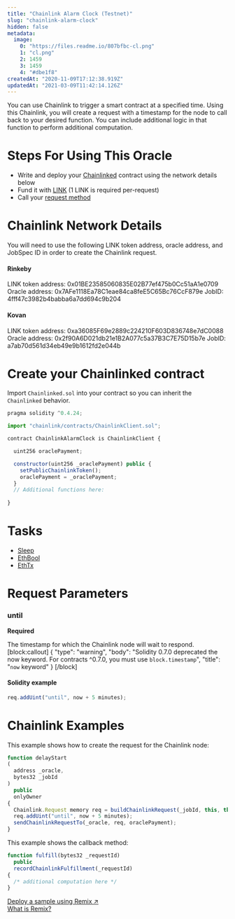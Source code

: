 ```yaml
---
title: "Chainlink Alarm Clock (Testnet)"
slug: "chainlink-alarm-clock"
hidden: false
metadata: 
  image: 
    0: "https://files.readme.io/807bfbc-cl.png"
    1: "cl.png"
    2: 1459
    3: 1459
    4: "#dbe1f8"
createdAt: "2020-11-09T17:12:38.919Z"
updatedAt: "2021-03-09T11:42:14.126Z"
---
```

You can use Chainlink to trigger a smart contract at a specified time. Using this Chainlink, you will create a request with a timestamp for the node to call back to your desired function. You can include additional logic in that function to perform additional computation.

# Steps For Using This Oracle

- Write and deploy your [Chainlinked](doc:example-walkthrough)  contract using the network details below
- Fund it with [LINK](doc:link-token-contracts) (1 LINK is required per-request)
- Call your [request method](#section-chainlink-examples) 

# Chainlink Network Details

You will need to use the following LINK token address, oracle address, and JobSpec ID in order to create the Chainlink request.

#### Rinkeby
LINK token address: 0x01BE23585060835E02B77ef475b0Cc51aA1e0709
Oracle address: 0x7AFe1118Ea78C1eae84ca8feE5C65Bc76CcF879e
JobID: 4fff47c3982b4babba6a7dd694c9b204

#### Kovan
LINK token address: 0xa36085F69e2889c224210F603D836748e7dC0088
Oracle address: 0x2f90A6D021db21e1B2A077c5a37B3C7E75D15b7e
JobID: a7ab70d561d34eb49e9b1612fd2e044b

# Create your Chainlinked contract

Import `Chainlinked.sol` into your contract so you can inherit the `Chainlinked` behavior.

```javascript
pragma solidity ^0.4.24;

import "chainlink/contracts/ChainlinkClient.sol";

contract ChainlinkAlarmClock is ChainlinkClient {

  uint256 oraclePayment;

  constructor(uint256 _oraclePayment) public {
    setPublicChainlinkToken();
    oraclePayment = _oraclePayment;
  }
  // Additional functions here:
  
}
```

# Tasks

- [Sleep](doc:adapters#sleep)
- [EthBool](doc:adapters#ethbool)
- [EthTx](doc:adapters#ethtx)

# Request Parameters

### until

**Required**

The timestamp for which the Chainlink node will wait to respond.
[block:callout]
{
  "type": "warning",
  "body": "Solidity 0.7.0 deprecated the now keyword. For contracts ^0.7.0, you must use `block.timestamp`",
  "title": "`now` keyword"
}
[/block]
#### Solidity example

```javascript
req.addUint("until", now + 5 minutes);
```

# Chainlink Examples

This example shows how to create the request for the Chainlink node:

```javascript
function delayStart
(
  address _oracle,
  bytes32 _jobId
)
  public
  onlyOwner
{
  Chainlink.Request memory req = buildChainlinkRequest(_jobId, this, this.fulfill.selector);
  req.addUint("until", now + 5 minutes);
  sendChainlinkRequestTo(_oracle, req, oraclePayment);
}
```

This example shows the callback method:

```javascript
function fulfill(bytes32 _requestId)
  public
  recordChainlinkFulfillment(_requestId)
{
  /* additional computation here */
}
```

<div class="row text-center center">
<div class="col-xs-12 col-md-6 col-md-offset-3">
<a href="https://remix.ethereum.org/#gist=e71aab73726c5a2f99ee00c1a70cfef8&optimize=true&version=soljson-v0.6.12+commit.27d51765.js&evmVersion=null&runs=200" target="_blank" class="cl-button--ghost solidity-tracked">Deploy a sample using Remix ↗</a>
</div>
<div class="col-xs-12 col-md-6 col-md-offset-3">
<a href="https://docs.chain.link/docs/example-walkthrough" target="_blank">What is Remix?</a>
</div>
</div>